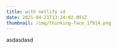 ```yaml
---
title: with netlify id
date: 2021-04-21T13:24:02.091Z
thumbnail: /img/thinking-face_1f914.png
---
```

asdasdasd